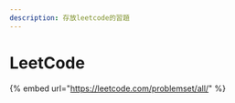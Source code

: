 ```yaml
---
description: 存放leetcode的習題
---
```


# LeetCode

{% embed url="https://leetcode.com/problemset/all/" %}



